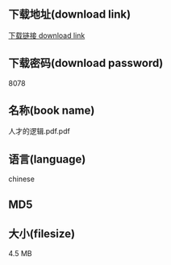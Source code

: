 ## 下载地址(download link)
[下载链接 download link](https://tutu365.netlify.app/?s=%E4%BA%BA%E6%89%8D%E7%9A%84%E9%80%BB%E8%BE%91.pdf)

## 下载密码(download password)
8078

## 名称(book name)
人才的逻辑.pdf.pdf

## 语言(language)
chinese

## MD5


## 大小(filesize)
4.5 MB
